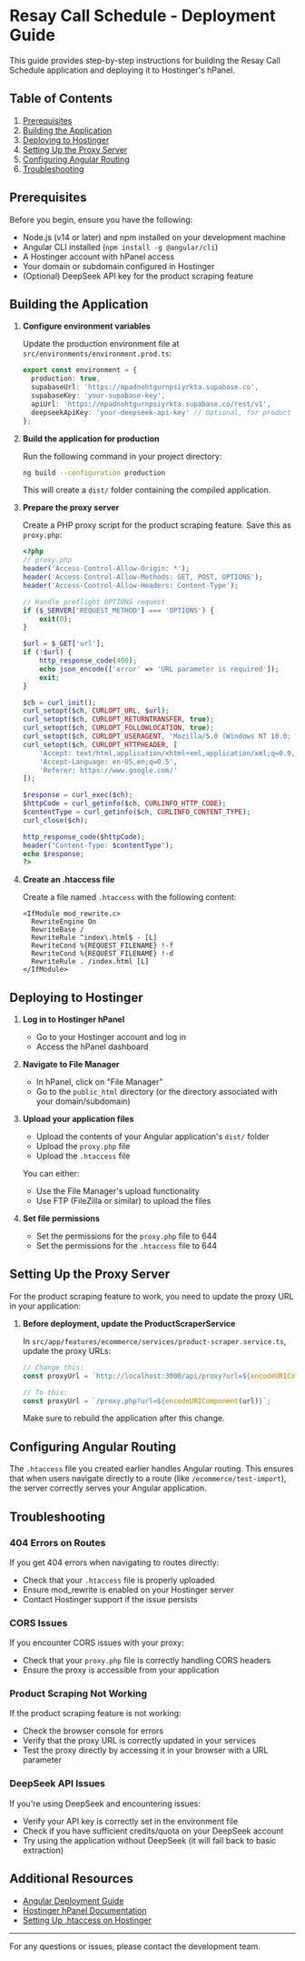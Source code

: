 # Resay Call Schedule - Deployment Guide

This guide provides step-by-step instructions for building the Resay Call Schedule application and deploying it to Hostinger's hPanel.

## Table of Contents
1. [Prerequisites](#prerequisites)
2. [Building the Application](#building-the-application)
3. [Deploying to Hostinger](#deploying-to-hostinger)
4. [Setting Up the Proxy Server](#setting-up-the-proxy-server)
5. [Configuring Angular Routing](#configuring-angular-routing)
6. [Troubleshooting](#troubleshooting)

## Prerequisites

Before you begin, ensure you have the following:
- Node.js (v14 or later) and npm installed on your development machine
- Angular CLI installed (`npm install -g @angular/cli`)
- A Hostinger account with hPanel access
- Your domain or subdomain configured in Hostinger
- (Optional) DeepSeek API key for the product scraping feature

## Building the Application

1. **Configure environment variables**

   Update the production environment file at `src/environments/environment.prod.ts`:

   ```typescript
   export const environment = {
     production: true,
     supabaseUrl: 'https://mpadnohtgurnpsiyrkta.supabase.co',
     supabaseKey: 'your-supabase-key',
     apiUrl: 'https://mpadnohtgurnpsiyrkta.supabase.co/rest/v1',
     deepseekApiKey: 'your-deepseek-api-key' // Optional, for product scraping
   };
   ```

2. **Build the application for production**

   Run the following command in your project directory:

   ```bash
   ng build --configuration production
   ```

   This will create a `dist/` folder containing the compiled application.

3. **Prepare the proxy server**

   Create a PHP proxy script for the product scraping feature. Save this as `proxy.php`:

   ```php
   <?php
   // proxy.php
   header('Access-Control-Allow-Origin: *');
   header('Access-Control-Allow-Methods: GET, POST, OPTIONS');
   header('Access-Control-Allow-Headers: Content-Type');

   // Handle preflight OPTIONS request
   if ($_SERVER['REQUEST_METHOD'] === 'OPTIONS') {
       exit(0);
   }

   $url = $_GET['url'];
   if (!$url) {
       http_response_code(400);
       echo json_encode(['error' => 'URL parameter is required']);
       exit;
   }

   $ch = curl_init();
   curl_setopt($ch, CURLOPT_URL, $url);
   curl_setopt($ch, CURLOPT_RETURNTRANSFER, true);
   curl_setopt($ch, CURLOPT_FOLLOWLOCATION, true);
   curl_setopt($ch, CURLOPT_USERAGENT, 'Mozilla/5.0 (Windows NT 10.0; Win64; x64) AppleWebKit/537.36 (KHTML, like Gecko) Chrome/91.0.4472.124 Safari/537.36');
   curl_setopt($ch, CURLOPT_HTTPHEADER, [
       'Accept: text/html,application/xhtml+xml,application/xml;q=0.9,image/webp,*/*;q=0.8',
       'Accept-Language: en-US,en;q=0.5',
       'Referer: https://www.google.com/'
   ]);
   
   $response = curl_exec($ch);
   $httpCode = curl_getinfo($ch, CURLINFO_HTTP_CODE);
   $contentType = curl_getinfo($ch, CURLINFO_CONTENT_TYPE);
   curl_close($ch);

   http_response_code($httpCode);
   header("Content-Type: $contentType");
   echo $response;
   ?>
   ```

4. **Create an .htaccess file**

   Create a file named `.htaccess` with the following content:

   ```
   <IfModule mod_rewrite.c>
     RewriteEngine On
     RewriteBase /
     RewriteRule ^index\.html$ - [L]
     RewriteCond %{REQUEST_FILENAME} !-f
     RewriteCond %{REQUEST_FILENAME} !-d
     RewriteRule . /index.html [L]
   </IfModule>
   ```

## Deploying to Hostinger

1. **Log in to Hostinger hPanel**
   - Go to your Hostinger account and log in
   - Access the hPanel dashboard

2. **Navigate to File Manager**
   - In hPanel, click on "File Manager"
   - Go to the `public_html` directory (or the directory associated with your domain/subdomain)

3. **Upload your application files**
   - Upload the contents of your Angular application's `dist/` folder
   - Upload the `proxy.php` file
   - Upload the `.htaccess` file

   You can either:
   - Use the File Manager's upload functionality
   - Use FTP (FileZilla or similar) to upload the files

4. **Set file permissions**
   - Set the permissions for the `proxy.php` file to 644
   - Set the permissions for the `.htaccess` file to 644

## Setting Up the Proxy Server

For the product scraping feature to work, you need to update the proxy URL in your application:

1. **Before deployment, update the ProductScraperService**

   In `src/app/features/ecommerce/services/product-scraper.service.ts`, update the proxy URLs:

   ```typescript
   // Change this:
   const proxyUrl = `http://localhost:3000/api/proxy?url=${encodeURIComponent(url)}`;
   
   // To this:
   const proxyUrl = `/proxy.php?url=${encodeURIComponent(url)}`;
   ```

   Make sure to rebuild the application after this change.

## Configuring Angular Routing

The `.htaccess` file you created earlier handles Angular routing. This ensures that when users navigate directly to a route (like `/ecommerce/test-import`), the server correctly serves your Angular application.

## Troubleshooting

### 404 Errors on Routes
If you get 404 errors when navigating to routes directly:
- Check that your `.htaccess` file is properly uploaded
- Ensure mod_rewrite is enabled on your Hostinger server
- Contact Hostinger support if the issue persists

### CORS Issues
If you encounter CORS issues with your proxy:
- Check that your `proxy.php` file is correctly handling CORS headers
- Ensure the proxy is accessible from your application

### Product Scraping Not Working
If the product scraping feature is not working:
- Check the browser console for errors
- Verify that the proxy URL is correctly updated in your services
- Test the proxy directly by accessing it in your browser with a URL parameter

### DeepSeek API Issues
If you're using DeepSeek and encountering issues:
- Verify your API key is correctly set in the environment file
- Check if you have sufficient credits/quota on your DeepSeek account
- Try using the application without DeepSeek (it will fall back to basic extraction)

## Additional Resources

- [Angular Deployment Guide](https://angular.io/guide/deployment)
- [Hostinger hPanel Documentation](https://www.hostinger.com/tutorials/hpanel)
- [Setting Up .htaccess on Hostinger](https://www.hostinger.com/tutorials/htaccess)

---

For any questions or issues, please contact the development team.
